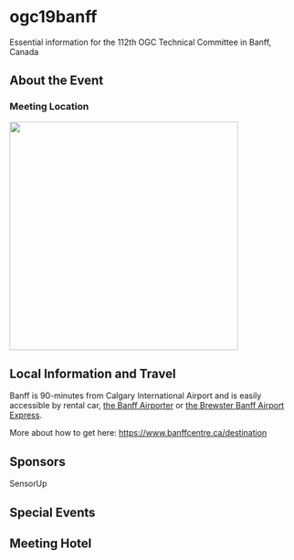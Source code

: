 # ogc19banff
Essential information for the 112th OGC Technical Committee in Banff, Canada

## About the Event

### Meeting Location

<img src="https://www.banffcentre.ca/sites/default/files/Media%20and%20Production/Centredlogo.jpg" width=400>

## Local Information and Travel
Banff is 90-minutes from Calgary International Airport and is easily accessible by rental car, [the Banff Airporter](http://www.banffairporter.com/) or [the Brewster Banff Airport Express](https://www.banffjaspercollection.com/brewster-express/).

More about how to get here: https://www.banffcentre.ca/destination

## Sponsors
SensorUp

## Special Events

## Meeting Hotel

